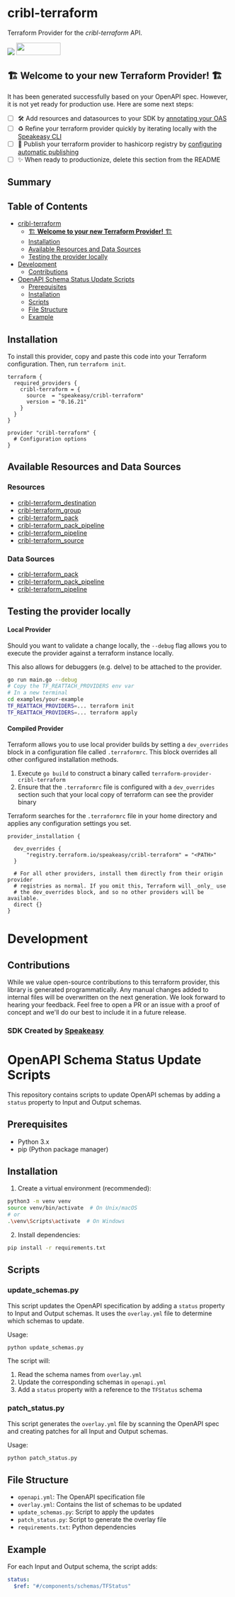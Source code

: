 # cribl-terraform

Terraform Provider for the *cribl-terraform* API.

<div align="left">
    <a href="https://www.speakeasy.com/?utm_source=cribl-terraform&utm_campaign=terraform"><img src="https://custom-icon-badges.demolab.com/badge/-Built%20By%20Speakeasy-212015?style=for-the-badge&logoColor=FBE331&logo=speakeasy&labelColor=545454" /></a>
    <a href="https://opensource.org/licenses/MIT">
        <img src="https://img.shields.io/badge/License-MIT-blue.svg" style="width: 100px; height: 28px;" />
    </a>
</div>


## 🏗 **Welcome to your new Terraform Provider!** 🏗

It has been generated successfully based on your OpenAPI spec. However, it is not yet ready for production use. Here are some next steps:
- [ ] 🛠 Add resources and datasources to your SDK by [annotating your OAS](https://www.speakeasy.com/docs/customize-terraform/terraform-extensions#map-api-entities-to-terraform-resources)
- [ ] ♻️ Refine your terraform provider quickly by iterating locally with the [Speakeasy CLI](https://github.com/speakeasy-api/speakeasy)
- [ ] 🎁 Publish your terraform provider to hashicorp registry by [configuring automatic publishing](https://www.speakeasy.com/docs/terraform-publishing)
- [ ] ✨ When ready to productionize, delete this section from the README

<!-- Start Summary [summary] -->
## Summary


<!-- End Summary [summary] -->

<!-- Start Table of Contents [toc] -->
## Table of Contents
<!-- $toc-max-depth=2 -->
* [cribl-terraform](#cribl-terraform)
  * [🏗 **Welcome to your new Terraform Provider!** 🏗](#welcome-to-your-new-terraform-provider)
  * [Installation](#installation)
  * [Available Resources and Data Sources](#available-resources-and-data-sources)
  * [Testing the provider locally](#testing-the-provider-locally)
* [Development](#development)
  * [Contributions](#contributions)
* [OpenAPI Schema Status Update Scripts](#openapi-schema-status-update-scripts)
  * [Prerequisites](#prerequisites)
  * [Installation](#installation-1)
  * [Scripts](#scripts)
  * [File Structure](#file-structure)
  * [Example](#example)

<!-- End Table of Contents [toc] -->

<!-- Start Installation [installation] -->
## Installation

To install this provider, copy and paste this code into your Terraform configuration. Then, run `terraform init`.

```hcl
terraform {
  required_providers {
    cribl-terraform = {
      source  = "speakeasy/cribl-terraform"
      version = "0.16.21"
    }
  }
}

provider "cribl-terraform" {
  # Configuration options
}
```
<!-- End Installation [installation] -->

<!-- Start Available Resources and Data Sources [operations] -->
## Available Resources and Data Sources

### Resources

* [cribl-terraform_destination](docs/resources/destination.md)
* [cribl-terraform_group](docs/resources/group.md)
* [cribl-terraform_pack](docs/resources/pack.md)
* [cribl-terraform_pack_pipeline](docs/resources/pack_pipeline.md)
* [cribl-terraform_pipeline](docs/resources/pipeline.md)
* [cribl-terraform_source](docs/resources/source.md)
### Data Sources

* [cribl-terraform_pack](docs/data-sources/pack.md)
* [cribl-terraform_pack_pipeline](docs/data-sources/pack_pipeline.md)
* [cribl-terraform_pipeline](docs/data-sources/pipeline.md)
<!-- End Available Resources and Data Sources [operations] -->

<!-- Start Testing the provider locally [usage] -->
## Testing the provider locally

#### Local Provider

Should you want to validate a change locally, the `--debug` flag allows you to execute the provider against a terraform instance locally.

This also allows for debuggers (e.g. delve) to be attached to the provider.

```sh
go run main.go --debug
# Copy the TF_REATTACH_PROVIDERS env var
# In a new terminal
cd examples/your-example
TF_REATTACH_PROVIDERS=... terraform init
TF_REATTACH_PROVIDERS=... terraform apply
```

#### Compiled Provider

Terraform allows you to use local provider builds by setting a `dev_overrides` block in a configuration file called `.terraformrc`. This block overrides all other configured installation methods.

1. Execute `go build` to construct a binary called `terraform-provider-cribl-terraform`
2. Ensure that the `.terraformrc` file is configured with a `dev_overrides` section such that your local copy of terraform can see the provider binary

Terraform searches for the `.terraformrc` file in your home directory and applies any configuration settings you set.

```
provider_installation {

  dev_overrides {
      "registry.terraform.io/speakeasy/cribl-terraform" = "<PATH>"
  }

  # For all other providers, install them directly from their origin provider
  # registries as normal. If you omit this, Terraform will _only_ use
  # the dev_overrides block, and so no other providers will be available.
  direct {}
}
```
<!-- End Testing the provider locally [usage] -->

<!-- Placeholder for Future Speakeasy SDK Sections -->

# Development

## Contributions

While we value open-source contributions to this terraform provider, this library is generated programmatically. Any manual changes added to internal files will be overwritten on the next generation.
We look forward to hearing your feedback. Feel free to open a PR or an issue with a proof of concept and we'll do our best to include it in a future release. 

### SDK Created by [Speakeasy](https://www.speakeasy.com/?utm_source=cribl-terraform&utm_campaign=terraform)

# OpenAPI Schema Status Update Scripts

This repository contains scripts to update OpenAPI schemas by adding a `status` property to Input and Output schemas.

## Prerequisites

- Python 3.x
- pip (Python package manager)

## Installation

1. Create a virtual environment (recommended):
```bash
python3 -m venv venv
source venv/bin/activate  # On Unix/macOS
# or
.\venv\Scripts\activate  # On Windows
```

2. Install dependencies:
```bash
pip install -r requirements.txt
```

## Scripts

### update_schemas.py

This script updates the OpenAPI specification by adding a `status` property to Input and Output schemas. It uses the `overlay.yml` file to determine which schemas to update.

Usage:
```bash
python update_schemas.py
```

The script will:
1. Read the schema names from `overlay.yml`
2. Update the corresponding schemas in `openapi.yml`
3. Add a `status` property with a reference to the `TFStatus` schema

### patch_status.py

This script generates the `overlay.yml` file by scanning the OpenAPI spec and creating patches for all Input and Output schemas.

Usage:
```bash
python patch_status.py
```

## File Structure

- `openapi.yml`: The OpenAPI specification file
- `overlay.yml`: Contains the list of schemas to be updated
- `update_schemas.py`: Script to apply the updates
- `patch_status.py`: Script to generate the overlay file
- `requirements.txt`: Python dependencies

## Example

For each Input and Output schema, the script adds:
```yaml
status:
  $ref: "#/components/schemas/TFStatus"
```
